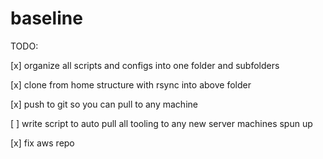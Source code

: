 # baseline

TODO:

[x] organize all scripts and configs into one folder and subfolders

[x] clone from home structure with rsync into above folder

[x] push to git so you can pull to any machine

[ ] write script to auto pull all tooling to any new server machines spun up

[x] fix aws repo
